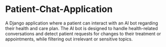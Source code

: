 # Patient-Chat-Application
A Django application where a patient can interact with an AI bot regarding their health and care plan. The AI bot is designed to handle health-related conversations and detect patient requests for changes to their treatment or appointments, while filtering out irrelevant or sensitive topics. 
